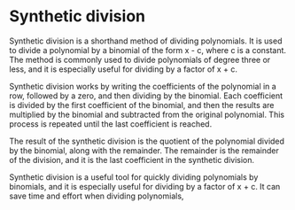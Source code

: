 # Synthetic division

Synthetic division is a shorthand method of dividing polynomials. It is used to divide a polynomial by a binomial of the form x - c, where c is a constant. The method is commonly used to divide polynomials of degree three or less, and it is especially useful for dividing by a factor of x + c.

Synthetic division works by writing the coefficients of the polynomial in a row, followed by a zero, and then dividing by the binomial. Each coefficient is divided by the first coefficient of the binomial, and then the results are multiplied by the binomial and subtracted from the original polynomial. This process is repeated until the last coefficient is reached.

The result of the synthetic division is the quotient of the polynomial divided by the binomial, along with the remainder. The remainder is the remainder of the division, and it is the last coefficient in the synthetic division.

Synthetic division is a useful tool for quickly dividing polynomials by binomials, and it is especially useful for dividing by a factor of x + c. It can save time and effort when dividing polynomials,
